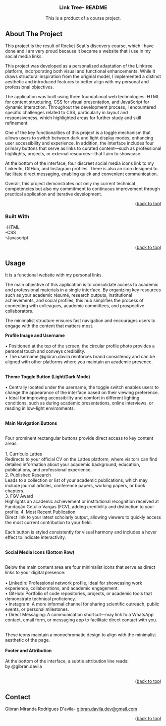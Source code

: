 <!-- Improved compatibility of back to top link: See: https://github.com/othneildrew/Best-README-Template/pull/73 -->
<a id="readme-top"></a>


  <h3 align="center">Link Tree- README</h3>

  <p align="center">
    This is a product of a course project.
  </p>
</div>



<!-- ABOUT THE PROJECT -->
## About The Project

This project is the result of Rocket Seat's discovery course, which i have done and i am very proud because it became a website that i use in my social media links.

This project was developed as a personalized adaptation of the Linktree platform, incorporating both visual and functional enhancements. While it draws structural inspiration from the original model, I implemented a distinct aesthetic and introduced features to better align with my personal and professional objectives.

The application was built using three foundational web technologies: HTML for content structuring, CSS for visual presentation, and JavaScript for dynamic interaction. Throughout the development process, I encountered specific challenges related to CSS, particularly in layout and responsiveness, which highlighted areas for further study and skill refinement.

One of the key functionalities of this project is a toggle mechanism that allows users to switch between dark and light display modes, enhancing user accessibility and experience. In addition, the interface includes four primary buttons that serve as links to curated content—such as professional highlights, projects, or external resources—that I aim to showcase.

At the bottom of the interface, four discreet social media icons link to my LinkedIn, GitHub, and Instagram profiles. There is also an icon designed to facilitate direct messaging, enabling quick and convenient communication.

Overall, this project demonstrates not only my current technical competencies but also my commitment to continuous improvement through practical application and iterative development.

<p align="right">(<a href="#readme-top">back to top</a>)</p>



### Built With

-HTML <br>
-CSS <br>
-Javascript

<p align="right">(<a href="#readme-top">back to top</a>)</p>


## Usage

It is a functional website with my personal links.

The main objective of this application is to consolidate access to academic and professional materials in a single interface. By organizing key resources such as your academic résumé, research outputs, institutional achievements, and social profiles, this hub simplifies the process of connecting with colleagues, academic committees, and prospective collaborators.

The minimalist structure ensures fast navigation and encourages users to engage with the content that matters most.

**Profile Image and Username** <br> <br>
	•	Positioned at the top of the screen, the circular profile photo provides a personal touch and conveys credibility. <br>
	•	The username @gibran.davila reinforces brand consistency and can be aligned with other platforms where you maintain an academic presence.<br><br>

**Theme Toggle Button (Light/Dark Mode)** <br><br>
	•	Centrally located under the username, the toggle switch enables users to change the appearance of the interface based on their viewing preference.<br>
	•	Ideal for improving accessibility and comfort in different lighting conditions, such as during academic presentations, online interviews, or reading in low-light environments. <br><br>

 **Main Navigation Buttons** <br> <br>  

Four prominent rectangular buttons provide direct access to key content areas:<br><br>
	1.	Currículo Lattes<br>
Redirects to your official CV on the Lattes platform, where visitors can find detailed information about your academic background, education, publications, and professional experience.<br>
	2.	Published Research <br>
Leads to a collection or list of your academic publications, which may include journal articles, conference papers, working papers, or book chapters. <br>
	3.	FGV Award <br>
Highlights an academic achievement or institutional recognition received at Fundação Getulio Vargas (FGV), adding credibility and distinction to your profile.
	4.	Most Recent Publication <br>
Direct link to your latest scholarly output, allowing viewers to quickly access the most current contribution to your field.<br>

Each button is styled consistently for visual harmony and includes a hover effect to indicate interactivity. <br><br>

 **Social Media Icons (Bottom Row)** <br><br> 

Below the main content area are four minimalist icons that serve as direct links to your digital presence: <br><br>
	•	LinkedIn: Professional network profile, ideal for showcasing work experience, collaborations, and academic engagement. <br>
	•	GitHub: Portfolio of code repositories, projects, or academic tools that demonstrate technical proficiency. <br>
	•	Instagram: A more informal channel for sharing scientific outreach, public events, or personal milestones.<br>
	•	Direct Messaging: A communication shortcut—may link to a WhatsApp contact, email form, or messaging app to facilitate direct contact with you.<br><br>

These icons maintain a monochromatic design to align with the minimalist aesthetic of the page.<br><br>
  **Footer and Attribution** <br><br>
  At the bottom of the interface, a subtle attribution line reads: <br>
by @gibran.davila <br> <br>

<p align="right">(<a href="#readme-top">back to top</a>)</p>



<!-- CONTACT -->
## Contact

Gibran Miranda Rodrigues D'avila- gibran.davila.dev@gmail.com


<p align="right">(<a href="#readme-top">back to top</a>)</p>

